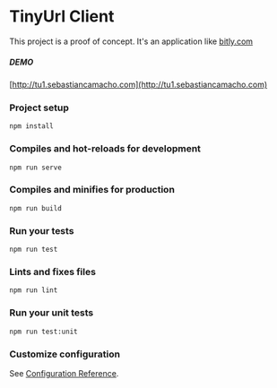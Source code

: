 # TinyUrl Client

This project is a proof of concept.
It's an application like [bitly.com](https://bitly.com/)


##### DEMO

[http://tu1.sebastiancamacho.com](http://tu1.sebastiancamacho.com)


### Project setup
```
npm install
```

### Compiles and hot-reloads for development
```
npm run serve
```

### Compiles and minifies for production
```
npm run build
```

### Run your tests
```
npm run test
```

### Lints and fixes files
```
npm run lint
```

### Run your unit tests
```
npm run test:unit
```

### Customize configuration
See [Configuration Reference](https://cli.vuejs.org/config/).
